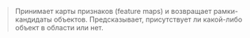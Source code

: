 > Принимает карты признаков (feature maps) и возвращает рамки-кандидаты объектов.
> Предсказывает, присутствует ли какой-либо объект в области или нет.

